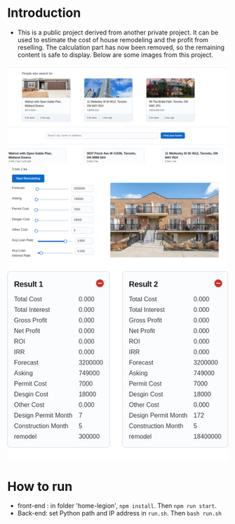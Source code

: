 # Introduction

* This is a public project derived from another private project. It can be used to estimate the cost of house remodeling and the profit from reselling. The calculation part has now been removed, so the remaining content is safe to display. Below are some images from this project.

![image 1](docs/p1.png)
![image 2](docs/p2.png)
![image 4](docs/p4.png)

# How to run
* front-end : in folder 'home-legion', `npm install`. Then `npm run start`.
* Back-end: set Python path and IP address in `run.sh`. Then `bash run.sh` 
